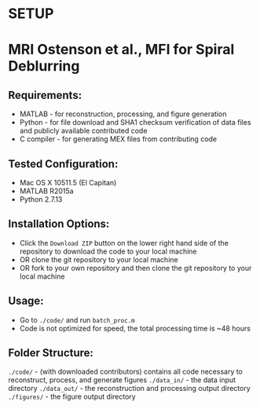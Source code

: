 # SETUP #
MRI Ostenson et al., MFI for Spiral Deblurring
=============================

Requirements:
-------------
* MATLAB  - for reconstruction, processing, and figure generation
* Python - for file download and SHA1 checksum verification of data files and publicly available contributed code
* C compiler - for generating MEX files from contributing code

Tested Configuration:
---------------------
* Mac OS X 10511.5 (El Capitan)
* MATLAB R2015a
* Python 2.7.13

Installation Options:
---------------------
* Click the `Download ZIP` button on the lower right hand side of the repository to download the code to your local machine
* OR clone the git repository to your local machine
* OR fork to your own repository and then clone the git repository to your local machine

Usage:
------
* Go to `./code/` and run `batch_proc.m`
* Code is not optimized for speed, the total processing time is ~48 hours

Folder Structure:
--------

`./code/` - (with downloaded contributors) contains all code necessary to reconstruct, process, and generate figures
`./data_in/` - the data input directory
`./data_out/` - the reconstruction and processing output directory
`./figures/` - the figure output directory

